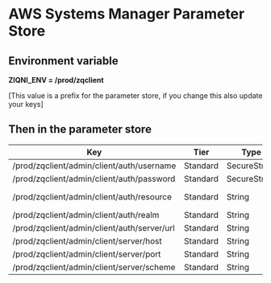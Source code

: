 # AWS Systems Manager Parameter Store

## Environment variable
**ZIQNI_ENV = /prod/zqclient**

[This value is a prefix for the parameter store, if you change this also update your keys]

## Then in the parameter store

| Key                                            | Tier     | Type         | Value                             |
| ---------------------------------------------- | -------- | ------------ |-----------------------------------|
| /prod/zqclient/admin/client/auth/username      | Standard | SecureString | <_your-email_>                    |
| /prod/zqclient/admin/client/auth/password      | Standard | SecureString | <_your-password_>                 |
| /prod/zqclient/admin/client/auth/resource      | Standard | String       | <_your-space-name_>**.ziqni.io**  |
| /prod/zqclient/admin/client/auth/realm         | Standard | String       | **ziqni**                         |
| /prod/zqclient/admin/client/auth/server/url    | Standard | String       | **https://identity.ziqni.com**    |
| /prod/zqclient/admin/client/server/host        | Standard | String       | **api.ziqni.com**                 |
| /prod/zqclient/admin/client/server/port        | Standard | String       | **443**                           |
| /prod/zqclient/admin/client/server/scheme      | Standard | String       | **wss**                           |
